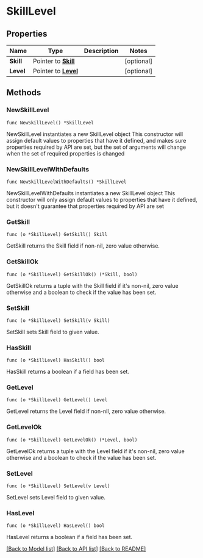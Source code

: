 # SkillLevel

## Properties

Name | Type | Description | Notes
------------ | ------------- | ------------- | -------------
**Skill** | Pointer to [**Skill**](Skill.md) |  | [optional] 
**Level** | Pointer to [**Level**](Level.md) |  | [optional] 

## Methods

### NewSkillLevel

`func NewSkillLevel() *SkillLevel`

NewSkillLevel instantiates a new SkillLevel object
This constructor will assign default values to properties that have it defined,
and makes sure properties required by API are set, but the set of arguments
will change when the set of required properties is changed

### NewSkillLevelWithDefaults

`func NewSkillLevelWithDefaults() *SkillLevel`

NewSkillLevelWithDefaults instantiates a new SkillLevel object
This constructor will only assign default values to properties that have it defined,
but it doesn't guarantee that properties required by API are set

### GetSkill

`func (o *SkillLevel) GetSkill() Skill`

GetSkill returns the Skill field if non-nil, zero value otherwise.

### GetSkillOk

`func (o *SkillLevel) GetSkillOk() (*Skill, bool)`

GetSkillOk returns a tuple with the Skill field if it's non-nil, zero value otherwise
and a boolean to check if the value has been set.

### SetSkill

`func (o *SkillLevel) SetSkill(v Skill)`

SetSkill sets Skill field to given value.

### HasSkill

`func (o *SkillLevel) HasSkill() bool`

HasSkill returns a boolean if a field has been set.

### GetLevel

`func (o *SkillLevel) GetLevel() Level`

GetLevel returns the Level field if non-nil, zero value otherwise.

### GetLevelOk

`func (o *SkillLevel) GetLevelOk() (*Level, bool)`

GetLevelOk returns a tuple with the Level field if it's non-nil, zero value otherwise
and a boolean to check if the value has been set.

### SetLevel

`func (o *SkillLevel) SetLevel(v Level)`

SetLevel sets Level field to given value.

### HasLevel

`func (o *SkillLevel) HasLevel() bool`

HasLevel returns a boolean if a field has been set.


[[Back to Model list]](../README.md#documentation-for-models) [[Back to API list]](../README.md#documentation-for-api-endpoints) [[Back to README]](../README.md)


